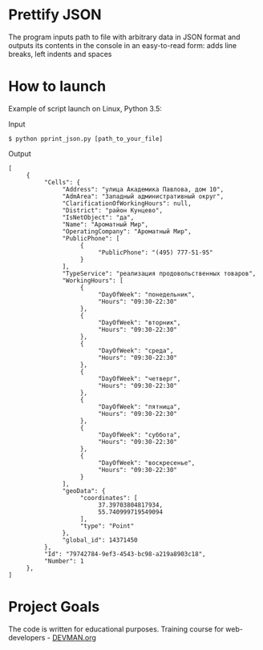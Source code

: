 # Prettify JSON

The program inputs path to file with arbitrary data in JSON format and outputs its contents in the console in an easy-to-read form: adds line breaks, left indents and spaces

# How to launch

Example of script launch on Linux, Python 3.5:

Input
  ```
$ python pprint_json.py [path_to_your_file]
```
Output
```
[
     {
          "Cells": {
               "Address": "улица Академика Павлова, дом 10",
               "AdmArea": "Западный административный округ",
               "ClarificationOfWorkingHours": null,
               "District": "район Кунцево",
               "IsNetObject": "да",
               "Name": "Ароматный Мир",
               "OperatingCompany": "Ароматный Мир",
               "PublicPhone": [
                    {
                         "PublicPhone": "(495) 777-51-95"
                    }
               ],
               "TypeService": "реализация продовольственных товаров",
               "WorkingHours": [
                    {
                         "DayOfWeek": "понедельник",
                         "Hours": "09:30-22:30"
                    },
                    {
                         "DayOfWeek": "вторник",
                         "Hours": "09:30-22:30"
                    },
                    {
                         "DayOfWeek": "среда",
                         "Hours": "09:30-22:30"
                    },
                    {
                         "DayOfWeek": "четверг",
                         "Hours": "09:30-22:30"
                    },
                    {
                         "DayOfWeek": "пятница",
                         "Hours": "09:30-22:30"
                    },
                    {
                         "DayOfWeek": "суббота",
                         "Hours": "09:30-22:30"
                    },
                    {
                         "DayOfWeek": "воскресенье",
                         "Hours": "09:30-22:30"
                    }
               ],
               "geoData": {
                    "coordinates": [
                         37.39703804817934,
                         55.740999719549094
                    ],
                    "type": "Point"
               },
               "global_id": 14371450
          },
          "Id": "79742784-9ef3-4543-bc98-a219a8903c18",
          "Number": 1
     },
]
```




# Project Goals

The code is written for educational purposes. Training course for web-developers - [DEVMAN.org](https://devman.org)
